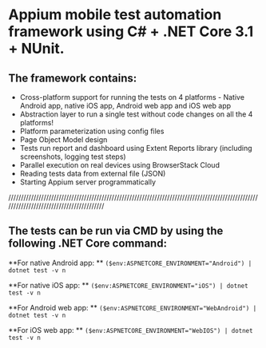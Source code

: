 # Appium mobile test automation framework using C# + .NET Core 3.1 + NUnit.

## **The framework contains:**

- Cross-platform support for running the tests on 4 platforms - Native Android app, native iOS app, Android web app and iOS web app
- Abstraction layer to run a single test without code changes on all the 4 platforms!
- Platform parameterization using config files
- Page Object Model design
- Tests run report and dashboard using Extent Reports library (including screenshots, logging test steps)
- Parallel execution on real devices using BrowserStack Cloud
- Reading tests data from external file (JSON)
- Starting Appium server programmatically

/////////////////////////////////////////////////////////////////////////////////////////////////////////////////////////////////////////

## **The tests can be run via CMD by using the following .NET Core command:**

**For native Android app:  **
`($env:ASPNETCORE_ENVIRONMENT="Android") | dotnet test -v n`

**For native iOS app:  **
`($env:ASPNETCORE_ENVIRONMENT="iOS") | dotnet test -v n`

**For Android web app:  **
`($env:ASPNETCORE_ENVIRONMENT="WebAndroid") | dotnet test -v n`

**For iOS web app:  **
`($env:ASPNETCORE_ENVIRONMENT="WebIOS") | dotnet test -v n`


